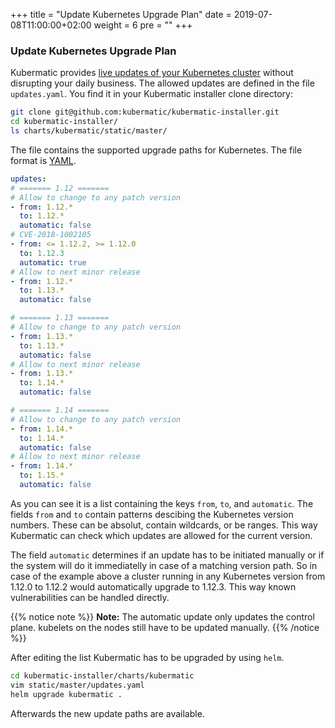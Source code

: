 +++
title = "Update Kubernetes Upgrade Plan"
date = 2019-07-08T11:00:00+02:00
weight = 6
pre = "<b></b>"
+++

### Update Kubernetes Upgrade Plan

Kubermatic provides [live updates of your Kubernetes cluster](operation/control-plane/upgrading/#upgrading-the-control-plane)
without disrupting your daily business. The allowed updates are defined in the file
`updates.yaml`. You find it in your Kubermatic installer clone directory:

```bash
git clone git@github.com:kubermatic/kubermatic-installer.git
cd kubermatic-installer/
ls charts/kubermatic/static/master/
```

The file contains the supported upgrade paths for Kubernetes. The file format is
[YAML](https://yaml.org).

```yaml
updates:
# ======= 1.12 =======
# Allow to change to any patch version
- from: 1.12.*
  to: 1.12.*
  automatic: false
# CVE-2018-1002105
- from: <= 1.12.2, >= 1.12.0
  to: 1.12.3
  automatic: true
# Allow to next minor release
- from: 1.12.*
  to: 1.13.*
  automatic: false

# ======= 1.13 =======
# Allow to change to any patch version
- from: 1.13.*
  to: 1.13.*
  automatic: false
# Allow to next minor release
- from: 1.13.*
  to: 1.14.*
  automatic: false

# ======= 1.14 =======
# Allow to change to any patch version
- from: 1.14.*
  to: 1.14.*
  automatic: false
# Allow to next minor release
- from: 1.14.*
  to: 1.15.*
  automatic: false
```

As you can see it is a list containing the keys `from`, `to`, and `automatic`. The fields
`from` and `to` contain patterns descibing the Kubernetes version numbers. These can be absolut,
contain wildcards, or be ranges. This way Kubermatic can check which updates are allowed for
the current version.

The field `automatic` determines if an update has to be initiated manually or if the system will
do it immediatelly in case of a matching version path. So in case of the example above a cluster
running in any Kubernetes version from 1.12.0 to 1.12.2 would automatically upgrade to 1.12.3.
This way known vulnerabilities can be handled directly.

{{% notice note %}}
**Note:** The automatic update only updates the control plane. kubelets on the nodes still have
to be updated manually.
{{% /notice %}}

After editing the list Kubermatic has to be upgraded by using `helm`.

```bash
cd kubermatic-installer/charts/kubermatic
vim static/master/updates.yaml
helm upgrade kubermatic .
```

Afterwards the new update paths are available.
